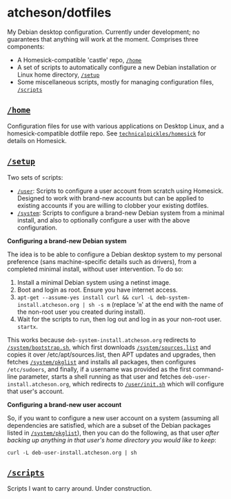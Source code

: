 atcheson/dotfiles
=================
My Debian desktop configuration. Currently under development; no guarantees that anything will work  at the moment. Comprises three components:
* A Homesick-compatible 'castle' repo, [`/home`](home/)
* A set of scripts to automatically configure a new Debian installation or Linux home directory, [`/setup`](/setup)
* Some miscellaneous scripts, mostly for managing configuration files, [`/scripts`](/scripts)

[`/home`](home/)
------
Configuration files for use with various applications on Desktop Linux, and a homesick-compatible dotfile repo. See [`technicalpickles/homesick`](github.com/technicalpickles/homesick) for details on Homesick.

[`/setup`](/setup)
------
Two sets of scripts:
* [`/user`](/setup/user): Scripts to configure a user account from scratch using Homesick. Designed to work with brand-new accounts but can be applied to existing accounts if you are willing to clobber your existing dotfiles.
* [`/system`](/setup/system): Scripts to configure a brand-new Debian system from a minimal install, and also to optionally configure a user with the above configuration.

**Configuring a brand-new Debian system**

The idea is to be able to configure a Debian desktop system to my personal preference (sans machine-specific details such as drivers), from a completed minimal install, without user intervention. To do so:

1. Install a minimal Debian system using a netinst image.
2. Boot and login as root. Ensure you have internet access.
3. `apt-get --assume-yes install curl && curl -L deb-system-install.atcheson.org | sh -s m` (replace '`m`' at the end with the name of the non-root user you created during install).
4. Wait for the scripts to run, then log out and log in as your non-root user. `startx`.

This works because `deb-system-install.atcheson.org`  redirects to  [`/system/bootstrap.sh`](/setup/system/bootstrap.sh), which first downloads [`/system/sources.list`](/setup/system/sources.list) and copies it over /etc/apt/sources.list, then APT updates and upgrades, then fetches [`/system/pkglist`](/setup/system/pkglist) and installs all packages, then configures `/etc/sudoers`, and finally, if a username was provided as the first command-line parameter, starts a shell running as that user and fetches `deb-user-install.atcheson.org`, which redirects to [`/user/init.sh`](/setup/user/pkglist) which will configure that user's account. 


**Configuring a brand-new user account**

So, if you want to configure a new user account on a system (assuming all dependencies are satisfied, which are a subset of the Debian packages listed in [`/system/pkglist`](/setup/system/pkglist)), then you can do the following, as that user *after backing up anything in that user's home directory you would like to keep*:

`curl -L deb-user-install.atcheson.org | sh`

[`/scripts`](/scripts)
------
Scripts I want to carry around. Under construction.

